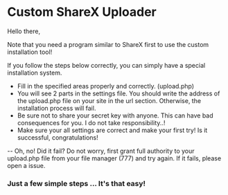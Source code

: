 # Custom ShareX Uploader

Hello there,

Note that you need a program similar to ShareX first to use the custom installation tool!

If you follow the steps below correctly, you can simply have a special installation system.

- Fill in the specified areas properly and correctly. (upload.php)
- You will see 2 parts in the settings file. You should write the address of the upload.php file on your site in the url section. Otherwise, the installation process will fail.
- Be sure not to share your secret key with anyone. This can have bad consequences for you. I do not take responsibility..!
- Make sure your all settings are correct and make your first try! Is it successful, congratulations!

-- Oh, no! Did it fail? Do not worry, first grant full authority to your upload.php file from your file manager (777) and try again. If it fails, please open a issue.

### Just a few simple steps ... It's that easy!
 
